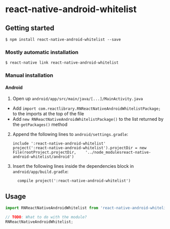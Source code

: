
# react-native-android-whitelist

## Getting started

`$ npm install react-native-android-whitelist --save`

### Mostly automatic installation

`$ react-native link react-native-android-whitelist`

### Manual installation


#### Android

1. Open up `android/app/src/main/java/[...]/MainActivity.java`
  - Add `import com.reactlibrary.RNReactNativeAndroidWhitelistPackage;` to the imports at the top of the file
  - Add `new RNReactNativeAndroidWhitelistPackage()` to the list returned by the `getPackages()` method
2. Append the following lines to `android/settings.gradle`:
  	```
  	include ':react-native-android-whitelist'
  	project(':react-native-android-whitelist').projectDir = new File(rootProject.projectDir, 	'../node_modulesreact-native-android-whitelist/android')
  	```
3. Insert the following lines inside the dependencies block in `android/app/build.gradle`:
  	```
      compile project(':react-native-android-whitelist')
  	```

## Usage
```javascript
import RNReactNativeAndroidWhitelist from 'react-native-android-whitelist';

// TODO: What to do with the module?
RNReactNativeAndroidWhitelist;
```
  
